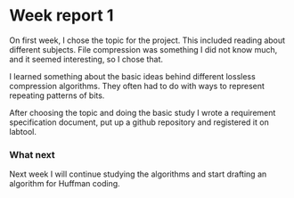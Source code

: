 # Week report 1

On first week, I chose the topic for the project. This included reading about different subjects. File compression was something I did not know much, and it seemed interesting, so I chose that.

I learned something about the basic ideas behind different lossless compression algorithms. They often had to do with ways to represent repeating patterns of bits.

After choosing the topic and doing the basic study I wrote a requirement specification document, put up a github repository and registered it on labtool.

### What next

Next week I will continue studying the algorithms and start drafting an algorithm for Huffman coding.
